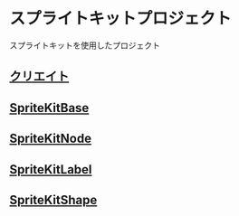 # スプライトキットプロジェクト

スプライトキットを使用したプロジェクト

## [クリエイト](https://github.com/ghsumiyasu/Swift/blob/main/README-SpriteKit-Create-jp.md)
## [SpriteKitBase](https://github.com/ghsumiyasu/Swift/blob/main/README-Swift-SpriteKitBase-jp.md)
## [SpriteKitNode](https://github.com/ghsumiyasu/Swift/blob/main/README-Swift-Construtor-jp.md)
## [SpriteKitLabel](https://github.com/ghsumiyasu/Swift/blob/main/README-Swift-SKLabel-jp.md)
## [SpriteKitShape](https://github.com/ghsumiyasu/Swift/blob/main/README-Swift-SKShape-jp.md)